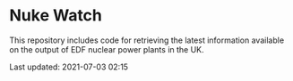 # Nuke Watch

This repository includes code for retrieving the latest information available on the output of EDF nuclear power plants in the UK.

Last updated: 2021-07-03 02:15